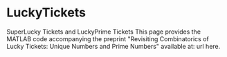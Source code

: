 # LuckyTickets
SuperLucky Tickets and LuckyPrime Tickets
This page provides the MATLAB code accompanying the preprint "Revisiting Combinatorics of Lucky Tickets: Unique Numbers and Prime Numbers" available at: url here.
